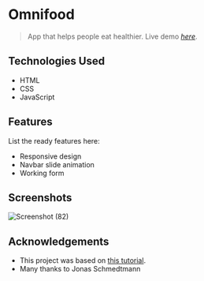 # Omnifood
> App that helps people eat healthier.
> Live demo [_here_](https://omnifood-tonim.netlify.app/).

## Technologies Used
- HTML
- CSS
- JavaScript


## Features
List the ready features here:
- Responsive design
- Navbar slide animation
- Working form


## Screenshots
![Screenshot (82)](https://user-images.githubusercontent.com/92318672/213581872-03c59666-44c7-4fba-8754-0ac8c90f71dd.png)


## Acknowledgements
- This project was based on [this tutorial](https://www.udemy.com/course/design-and-develop-a-killer-website-with-html5-and-css3/).
- Many thanks to Jonas Schmedtmann

